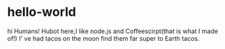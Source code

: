 # hello-world

hi Humans!
Hubot here,I like node.js and Coffeescirpt(that is what I made of!)
I' ve had tacos on the moon find them far super to Earth tacos.
